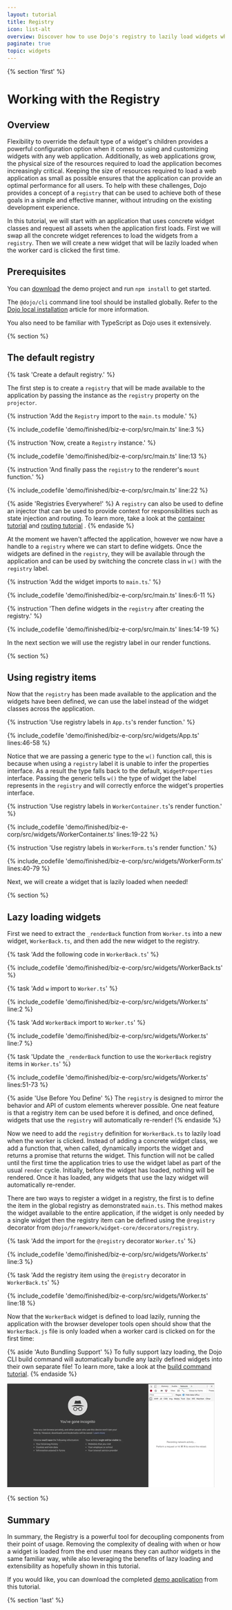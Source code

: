 ```yaml
---
layout: tutorial
title: Registry
icon: list-alt
overview: Discover how to use Dojo's registry to lazily load widgets when they are needed.
paginate: true
topic: widgets
---
```


{% section 'first' %}

# Working with the Registry

## Overview

Flexibility to override the default type of a widget's children provides a powerful configuration option when it comes to using and customizing widgets with any web application. Additionally, as web applications grow, the physical size of the resources required to load the application becomes increasingly critical. Keeping the size of resources required to load a web application as small as possible ensures that the application can provide an optimal performance for all users. To help with these challenges, Dojo provides a concept of a `registry` that can be used to achieve both of these goals in a simple and effective manner, without intruding on the existing development experience.

In this tutorial, we will start with an application that uses concrete widget classes and request all assets when the application first loads. First we will swap all the concrete widget references to load the widgets from a `registry`. Then we will create a new widget that will be lazily loaded when the worker card is clicked the first time.

## Prerequisites
You can [download](../assets/1020_registries-initial.zip) the demo project and run `npm install` to get started.

The `@dojo/cli` command line tool should be installed globally. Refer to the [Dojo local installation](../000_local_installation/) article for more information.

You also need to be familiar with TypeScript as Dojo uses it extensively.

{% section %}

## The default registry

{% task 'Create a default registry.' %}

The first step is to create a `registry` that will be made available to the application by passing the instance as the `registry` property on the `projector`.

{% instruction 'Add the `Registry` import to the `main.ts` module.' %}

{% include_codefile 'demo/finished/biz-e-corp/src/main.ts' line:3 %}

{% instruction 'Now, create a `Registry` instance.' %}

{% include_codefile 'demo/finished/biz-e-corp/src/main.ts' line:13 %}

{% instruction 'And finally pass the `registry` to the renderer\'s `mount` function.' %}

{% include_codefile 'demo/finished/biz-e-corp/src/main.ts' line:22 %}

{% aside 'Registries Everywhere!' %}
A `registry` can also be used to define an injector that can be used to provide context for responsibilities such as state injection and routing. To learn more, take a look at the [container tutorial](../1010_containers_and_injecting_state/) and [routing tutorial](../1030_routing/) .
{% endaside %}

At the moment we haven't affected the application, however we now have a handle to a `registry` where we can start to define widgets. Once the widgets are defined in the `registry`, they will be available through the application and can be used by switching the concrete class in `w()` with the `registry` label.

{% instruction 'Add the widget imports to `main.ts`.' %}

{% include_codefile 'demo/finished/biz-e-corp/src/main.ts' lines:6-11 %}

{% instruction 'Then define widgets in the `registry` after creating the registry.' %}

{% include_codefile 'demo/finished/biz-e-corp/src/main.ts' lines:14-19 %}

In the next section we will use the registry label in our render functions.

{% section %}

## Using registry items

Now that the `registry` has been made available to the application and the widgets have been defined, we can use the label instead of the widget classes across the application.

{% instruction 'Use registry labels in `App.ts`\'s render function.' %}

{% include_codefile 'demo/finished/biz-e-corp/src/widgets/App.ts' lines:46-58 %}

Notice that we are passing a generic type to the `w()` function call, this is because when using a `registry` label it is unable to infer the properties interface. As a result the type falls back to the default, `WidgetProperties` interface. Passing the generic tells `w()` the type of widget the label represents in the `registry` and will correctly enforce the widget's properties interface.

{% instruction 'Use registry labels in `WorkerContainer.ts`\'s render function.' %}

{% include_codefile 'demo/finished/biz-e-corp/src/widgets/WorkerContainer.ts' lines:19-22 %}

{% instruction 'Use registry labels in `WorkerForm.ts`\'s render function.' %}

{% include_codefile 'demo/finished/biz-e-corp/src/widgets/WorkerForm.ts' lines:40-79 %}

Next, we will create a widget that is lazily loaded when needed!

{% section %}

## Lazy loading widgets

First we need to extract the `_renderBack` function from `Worker.ts` into a new widget, `WorkerBack.ts`, and then add the new widget to the registry.

{% task 'Add the following code in `WorkerBack.ts`' %}

{% include_codefile 'demo/finished/biz-e-corp/src/widgets/WorkerBack.ts' %}

{% task 'Add `w` import to `Worker.ts`' %}

{% include_codefile 'demo/finished/biz-e-corp/src/widgets/Worker.ts' line:2 %}

{% task 'Add `WorkerBack` import to `Worker.ts`' %}

{% include_codefile 'demo/finished/biz-e-corp/src/widgets/Worker.ts' line:7 %}

{% task 'Update the `_renderBack` function to use the `WorkerBack` registry items in `Worker.ts`' %}

{% include_codefile 'demo/finished/biz-e-corp/src/widgets/Worker.ts' lines:51-73 %}

{% aside 'Use Before You Define' %}
The `registry` is designed to mirror the behavior and API of custom elements wherever possible. One neat feature is that a registry item can be used before it is defined, and once defined, widgets that use the `registry` will automatically re-render!
{% endaside %}

Now we need to add the `registry` definition for `WorkerBack.ts` to lazily load when the worker is clicked. Instead of adding a concrete widget class, we add a function that, when called, dynamically imports the widget and returns a promise that returns the widget. This function will not be called until the first time the application tries to use the widget label as part of the usual `render` cycle. Initially, before the widget has loaded, nothing will be rendered. Once it has loaded, any widgets that use the lazy widget will automatically re-render.

There are two ways to register a widget in a registry, the first is to define the item in the global registry as demonstrated `main.ts`. This method makes the widget available to the entire application, if the widget is only needed by a single widget then the registry item can be defined using the `@registry` decorator from `@dojo/framework/widget-core/decorators/registry`.

{% task 'Add the import for the `@registry` decorator `Worker.ts`' %}

{% include_codefile 'demo/finished/biz-e-corp/src/widgets/Worker.ts' line:3 %}

{% task 'Add the registry item using the `@registry` decorator in `WorkerBack.ts`' %}

{% include_codefile 'demo/finished/biz-e-corp/src/widgets/Worker.ts' line:18 %}

Now that the `WorkerBack` widget is defined to load lazily, running the application with the browser developer tools open should show that the `WorkerBack.js` file is only loaded when a worker card is clicked on for the first time:

{% aside 'Auto Bundling Support' %}
To fully support lazy loading, the Dojo CLI build command will automatically bundle any lazily defined widgets into their own separate file! To learn more, take a look at the [build command tutorial](../006_deploying_to_production/).
{% endaside %}

![lazy loading gif](./images/lazy-load-widget.gif)

{% section %}

## Summary

In summary, the Registry is a powerful tool for decoupling components from their point of usage. Removing the complexity of dealing with when or how a widget is loaded from the end user means they can author widgets in the same familiar way, while also leveraging the benefits of lazy loading and extensibility as hopefully shown in this tutorial.

If you would like, you can download the completed [demo application](../assets/1020_registries-finished.zip) from this tutorial.

{% section 'last' %}
